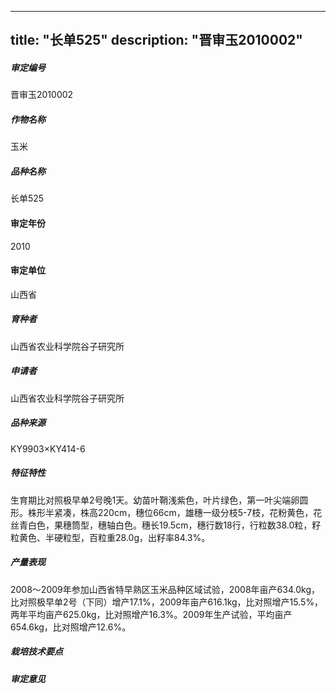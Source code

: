 
---
title: "长单525"
description: "晋审玉2010002"
---
##### 审定编号 
晋审玉2010002

##### 作物名称
玉米

##### 品种名称
长单525

#### 审定年份
2010	

#### 审定单位
山西省

##### 育种者
山西省农业科学院谷子研究所

##### 申请者
山西省农业科学院谷子研究所

##### 品种来源
KY9903×KY414-6

##### 特征特性
生育期比对照极早单2号晚1天。幼苗叶鞘浅紫色，叶片绿色，第一叶尖端卵圆形。株形半紧凑，株高220cm，穗位66cm，雄穗一级分枝5-7枝，花粉黄色，花丝青白色，果穗筒型，穗轴白色。穗长19.5cm，穗行数18行，行粒数38.0粒，籽粒黄色、半硬粒型，百粒重28.0g，出籽率84.3%。

##### 产量表现
2008～2009年参加山西省特早熟区玉米品种区域试验，2008年亩产634.0kg，比对照极早单2号（下同）增产17.1%，2009年亩产616.1kg，比对照增产15.5%，两年平均亩产625.0kg，比对照增产16.3%。2009年生产试验，平均亩产654.6kg，比对照增产12.6%。

##### 栽培技术要点


##### 审定意见



